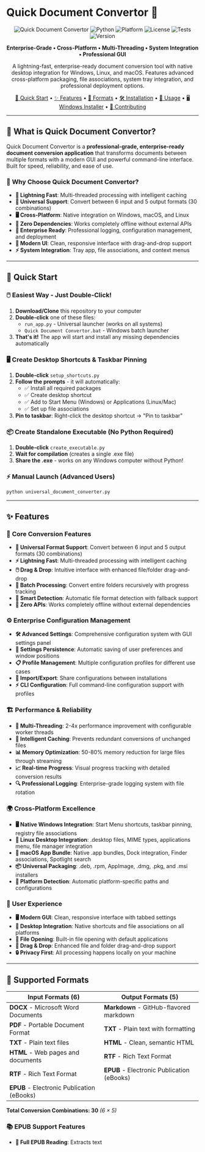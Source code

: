 # Quick Document Convertor 🚀

<div align="center">

![Quick Document Convertor](https://img.shields.io/badge/Quick-Document%20Convertor-blue?style=for-the-badge)
![Python](https://img.shields.io/badge/Python-3.6+-green?style=for-the-badge&logo=python)
![Platform](https://img.shields.io/badge/Platform-Windows%20%7C%20macOS%20%7C%20Linux-lightgrey?style=for-the-badge)
![License](https://img.shields.io/badge/License-MIT-orange?style=for-the-badge)
![Tests](https://img.shields.io/badge/Tests-48%2F48%20Passing-brightgreen?style=for-the-badge)
![Version](https://img.shields.io/badge/Version-2.0%20Enterprise-purple?style=for-the-badge)

**Enterprise-Grade • Cross-Platform • Multi-Threading • System Integration • Professional GUI**

A lightning-fast, enterprise-ready document conversion tool with native desktop integration for Windows, Linux, and macOS. Features advanced cross-platform packaging, file associations, system tray integration, and professional deployment options.

[🚀 Quick Start](#-quick-start) • [✨ Features](#-features) • [📄 Formats](#-supported-formats) • [🛠️ Installation](#️-installation) • [📖 Usage](#-usage) • [🖥️ Windows Installer](#️-windows-installer-new) • [🤝 Contributing](#-contributing)

</div>

---

## 🎯 **What is Quick Document Convertor?**

Quick Document Convertor is a **professional-grade, enterprise-ready document conversion application** that transforms documents between multiple formats with a modern GUI and powerful command-line interface. Built for speed, reliability, and ease of use.

### 🌟 **Why Choose Quick Document Convertor?**

- **🚀 Lightning Fast**: Multi-threaded processing with intelligent caching
- **🎯 Universal Support**: Convert between 6 input and 5 output formats (30 combinations)
- **🖥️ Cross-Platform**: Native integration on Windows, macOS, and Linux
- **🔧 Zero Dependencies**: Works completely offline without external APIs
- **🏢 Enterprise Ready**: Professional logging, configuration management, and deployment
- **🎨 Modern UI**: Clean, responsive interface with drag-and-drop support
- **⚡ System Integration**: Tray app, file associations, and context menus

---

## 🚀 **Quick Start**

### 🖱️ **Easiest Way - Just Double-Click!**

1. **Download/Clone** this repository to your computer
2. **Double-click** one of these files:
   - `run_app.py` - Universal launcher (works on all systems)
   - `Quick Document Convertor.bat` - Windows batch launcher
3. **That's it!** The app will start and install any missing dependencies automatically

### 🖥️ **Create Desktop Shortcuts & Taskbar Pinning**

1. **Double-click** `setup_shortcuts.py`
2. **Follow the prompts** - it will automatically:
   - ✅ Install all required packages
   - ✅ Create desktop shortcut
   - ✅ Add to Start Menu (Windows) or Applications (Linux/Mac)
   - ✅ Set up file associations
3. **Pin to taskbar**: Right-click the desktop shortcut → "Pin to taskbar"

### 📦 **Create Standalone Executable (No Python Required)**

1. **Double-click** `create_executable.py`
2. **Wait for compilation** (creates a single .exe file)
3. **Share the .exe** - works on any Windows computer without Python!

### ⚡ **Manual Launch (Advanced Users)**

```bash
python universal_document_converter.py
```

---

## ✨ **Features**

### 🚀 **Core Conversion Features**
- **📄 Universal Format Support**: Convert between 6 input and 5 output formats (30 combinations)
- **⚡ Lightning Fast**: Multi-threaded processing with intelligent caching
- **🖱️ Drag & Drop**: Intuitive interface with enhanced file/folder drag-and-drop
- **📁 Batch Processing**: Convert entire folders recursively with progress tracking
- **🎯 Smart Detection**: Automatic file format detection with fallback support
- **🔧 Zero APIs**: Works completely offline without external dependencies

### ⚙️ **Enterprise Configuration Management**
- **🛠️ Advanced Settings**: Comprehensive configuration system with GUI settings panel
- **💾 Settings Persistence**: Automatic saving of user preferences and window positions
- **📋 Profile Management**: Multiple configuration profiles for different use cases
- **🔄 Import/Export**: Share configurations between installations
- **⚡ CLI Configuration**: Full command-line configuration support with profiles

### 🏗️ **Performance & Reliability**
- **🚀 Multi-Threading**: 2-4x performance improvement with configurable worker threads
- **🧠 Intelligent Caching**: Prevents redundant conversions of unchanged files
- **📊 Memory Optimization**: 50-80% memory reduction for large files through streaming
- **📈 Real-time Progress**: Visual progress tracking with detailed conversion results
- **🔍 Professional Logging**: Enterprise-grade logging system with file rotation

### 🌍 **Cross-Platform Excellence**
- **🖥️ Native Windows Integration**: Start Menu shortcuts, taskbar pinning, registry file associations
- **🐧 Linux Desktop Integration**: .desktop files, MIME types, applications menu, file manager integration
- **🍎 macOS App Bundle**: Native .app bundles, Dock integration, Finder associations, Spotlight search
- **📦 Universal Packaging**: .deb, .rpm, AppImage, .dmg, .pkg, and .msi installers
- **🔧 Platform Detection**: Automatic platform-specific paths and configurations

### 🎨 **User Experience**
- **🖥️ Modern GUI**: Clean, responsive interface with tabbed settings
- **🔗 Desktop Integration**: Native shortcuts and file associations on all platforms
- **📖 File Opening**: Built-in file opening with default applications
- **🎯 Drag & Drop**: Enhanced file and folder drag-and-drop support
- **🔒 Privacy First**: All processing happens locally on your machine

---

## 📄 **Supported Formats**

| **Input Formats (6)** | **Output Formats (5)** |
|----------------------|------------------------|
| **DOCX** - Microsoft Word Documents | **Markdown** - GitHub-flavored markdown |
| **PDF** - Portable Document Format | **TXT** - Plain text with formatting |
| **TXT** - Plain text files | **HTML** - Clean, semantic HTML |
| **HTML** - Web pages and documents | **RTF** - Rich Text Format |
| **RTF** - Rich Text Format | **EPUB** - Electronic Publication (eBooks) |
| **EPUB** - Electronic Publication (eBooks) | |

**Total Conversion Combinations: 30** *(6 × 5)*

### 📚 **EPUB Support Features**
- **📖 Full EPUB Reading**: Extracts text
